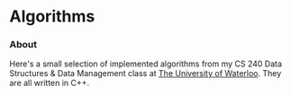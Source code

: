 # Algorithms
### About
Here's a small selection of implemented algorithms from my CS 240 Data Structures & Data Management class at [The University of Waterloo](http://www.uwaterloo.ca). They are all written in C++.
